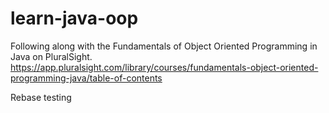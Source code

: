 # learn-java-oop

Following along with the Fundamentals of Object Oriented Programming in Java on PluralSight.
https://app.pluralsight.com/library/courses/fundamentals-object-oriented-programming-java/table-of-contents

Rebase testing